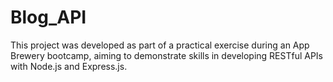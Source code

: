 # Blog_API
This project was developed as part of a practical exercise during an App Brewery bootcamp, aiming to demonstrate skills in developing RESTful APIs with Node.js and Express.js.
